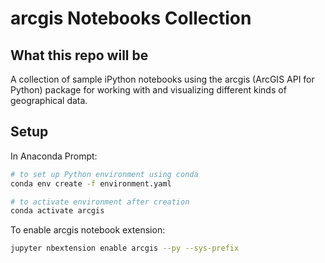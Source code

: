 # arcgis Notebooks Collection
## What this repo will be
A collection of sample iPython notebooks using the arcgis (ArcGIS API for Python) package for working with and visualizing different kinds of geographical data.

## Setup
In Anaconda Prompt:
```sh
# to set up Python environment using conda
conda env create -f environment.yaml 
```
```sh
# to activate environment after creation
conda activate arcgis
```

To enable arcgis notebook extension:
```sh
jupyter nbextension enable arcgis --py --sys-prefix
```
